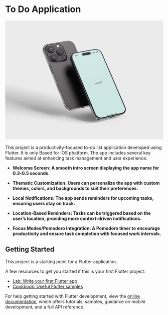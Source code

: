 # To Do Application #

![iPhone Mockup](assets/Free_iPhone_16_Mockup_4.jpg)


This project is a productivity-focused to-do list application developed using Flutter. It is only Based for iOS phatform. The app includes several key features aimed at enhancing task management and user experience:

 - **Welcome Screen: A smooth intro screen displaying the app name for 0.3-0.5 seconds.**

- **Thematic Customization: Users can personalize the app with custom themes, colors, and backgrounds to suit their preferences.**

- **Local Notifications: The app sends reminders for upcoming tasks, ensuring users stay on track.**

 - **Location-Based Reminders: Tasks can be triggered based on the user’s location, providing more context-driven notifications.** 

 - **Focus Modes/Pomodoro Integration: A Pomodoro timer to encourage productivity and ensure task completion with focused work intervals.**


## Getting Started

This project is a starting point for a Flutter application.

A few resources to get you started if this is your first Flutter project:

- [Lab: Write your first Flutter app](https://docs.flutter.dev/get-started/codelab)
- [Cookbook: Useful Flutter samples](https://docs.flutter.dev/cookbook)

For help getting started with Flutter development, view the
[online documentation](https://docs.flutter.dev/), which offers tutorials,
samples, guidance on mobile development, and a full API reference.
